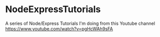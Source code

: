 # NodeExpressTutorials
A series of Node/Express Tutorials I'm doing from this Youtube channel https://www.youtube.com/watch?v=pgHcWAh9sFA
